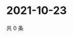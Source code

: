 # 2021-10-23

共 0 条

<!-- BEGIN -->
<!-- 最后更新时间 Sat Oct 23 2021 08:54:15 GMT+0800 (China Standard Time) -->

<!-- END -->
